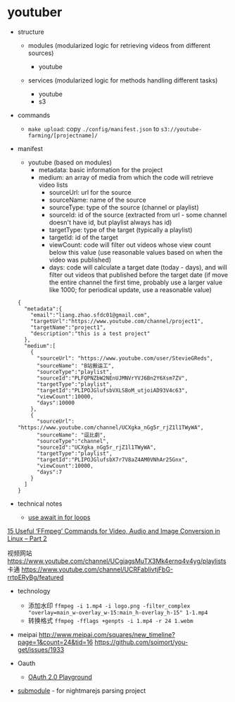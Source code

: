 # youtuber

* structure
  * modules (modularized logic for retrieving videos from different sources)
    * youtube

  * services (modularized logic for methods handling different tasks)
    * youtube
    * s3

* commands
  * `make upload`: copy `./config/manifest.json` to `s3://youtube-farming/[projectname]/`

* manifest
  * youtube (based on modules)
    * metadata: basic information for the project
    * medium: an array of media from which the code will retrieve video lists
      * sourceUrl: url for the source
      * sourceName: name of the source
      * sourceType: type of the source (channel or playlist)
      * sourceId: id of the source (extracted from url - some channel doesn't have id, but playlist always has id)
      * targetType: type of the target (typically a playlist)
      * targetId: id of the target
      * viewCount: code will filter out videos whose view count below this value (use reasonable values based on when the video was published)
      * days: code will calculate a target date (today - days), and will filter out videos that published before the target date (if move the entire channel the first time, probably use a larger value like 1000; for periodical update, use a reasonable value)
  ```
  {
    "metadata":{
      "email":"liang.zhao.sfdc01@gmail.com",
      "targetUrl":"https://www.youtube.com/channel/project1",
      "targetName":"project1",
      "description":"this is a test project"
    },
    "medium":[
      {
        "sourceUrl": "https://www.youtube.com/user/StevieGReds",
        "sourceName": "B站搬运工",
        "sourceType":"playlist",
        "sourceId":"PLFQPNZbW2NEnUJMNVrYVJ6Bn2Y6Xsm7ZV",
        "targetType":"playlist",
        "targetId":"PLIPOJGlufsbVXLSBoM_utjoiAD93V4c63",
        "viewCount":10000,
        "days":10000
      },
      {
        "sourceUrl": "https://www.youtube.com/channel/UCXgka_nGg5r_rjZ1l1TWyWA",
        "sourceName": "逗比劇",
        "sourceType":"channel",
        "sourceId":"UCXgka_nGg5r_rjZ1l1TWyWA",
        "targetType":"playlist",
        "targetId":"PLIPOJGlufsbX7r7V8aZ4AM0VNhAr25Gnx",
        "viewCount":10000,
        "days":7
      }
    ]
  }
  ```


* technical notes
  * [use await in for loops](https://stackoverflow.com/questions/37576685/using-async-await-with-a-foreach-loop)


[15 Useful ‘FFmpeg’ Commands for Video, Audio and Image Conversion in Linux – Part 2](https://www.tecmint.com/ffmpeg-commands-for-video-audio-and-image-conversion-in-linux/)


视频网站
https://www.youtube.com/channel/UCgiagsMuTX3Mk4ernq4v4yg/playlists  卡通
https://www.youtube.com/channel/UCRFabIivtjFbG-rrtpERyBg/featured

* technology
  * 添加水印
  `ffmpeg -i 1.mp4 -i logo.png -filter_complex "overlay=main_w-overlay_w-15:main_h-overlay_h-15" 1-1.mp4`
  * 转换格式
  `ffmpeg -fflags +genpts -i 1.mp4 -r 24 1.webm`

* meipai
http://www.meipai.com/squares/new_timeline?page=1&count=24&tid=16
https://github.com/soimort/you-get/issues/1933

* Oauth
  * [OAuth 2.0 Playground](https://developers.google.com/oauthplayground/)
* [submodule](https://github.com/blog/2104-working-with-submodules) - for nightmarejs parsing  project
